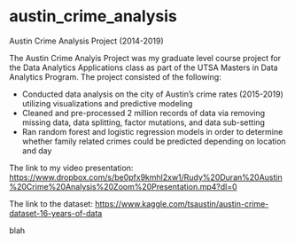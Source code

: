 # austin_crime_analysis
Austin Crime Analysis Project (2014-2019)

The Austin Crime Analyis Project was my graduate level course project for the Data Analytics Applications class as part of the UTSA Masters in Data Analytics Program.
The project consisted of the following:

* Conducted data analysis on the city of Austin’s crime rates (2015-2019) utilizing visualizations and predictive modeling
* Cleaned and pre-processed 2 million records of data via removing missing data, data splitting, factor mutations, and data sub-setting
* Ran random forest and logistic regression models in order to determine whether family related crimes could be predicted depending on location and day


The link to my video presentation:
https://www.dropbox.com/s/be0pfx9kmhl2xw1/Rudy%20Duran%20Austin%20Crime%20Analysis%20Zoom%20Presentation.mp4?dl=0

The link to the dataset:
https://www.kaggle.com/tsaustin/austin-crime-dataset-16-years-of-data

blah